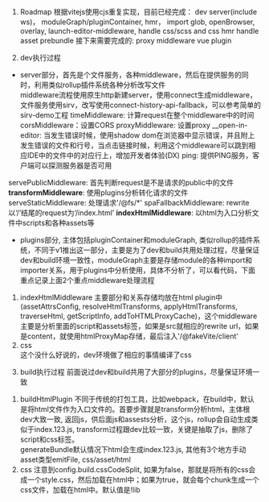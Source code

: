 1. Roadmap
根据vitejs使用cjs重复实现，目前已经完成：
	dev server(include ws)，
	moduleGraph/pluginContainer,
	hmr，
	import glob,
	openBrowser,
	overlay,
	launch-editor-middleware,
	handle css/scss and css hmr
	handle asset
	prebundle
接下来需要完成的:
	proxy middleware
	vue plugin

2. dev执行过程
- server部分，首先是个文件服务，各种middleware，然后在提供服务的同时，利用类似rollup插件系统各种分析改写文件  
middleware流程使用原生http新建server，使用connect生成middleware，文件服务使用sirv，改写使用connect-history-api-fallback，可以参考简单的sirv-demo工程
timeMiddleware: 计算request在整个middleware中的时间
corsMiddleware：设置CORS
proxyMiddleware: 设置proxy
__open-in-editor: 当发生错误时候，使用shadow dom在浏览器中显示错误，并且附上发生错误的文件和行号，当点击链接时候，利用这个middleware可以跳到相应IDE中的文件中的对应行上，增加开发者体验(DX)
ping: 提供PING服务，客户端可以探测服务器是否可用

servePublicMiddleware: 首先判断request是不是请求的public中的文件
**transformMiddleware**: 使用plugins分析转化请求的文件
serveStaticMiddleware: 处理请求'/@fs/*'
spaFallbackMiddleware: rewrite 以‘/’结尾的request为‘/index.html’
**indexHtmlMiddleware**: 以html为入口分析文件中scripts和各种assets等

- plugins部分, 主体包括pluginContainer和moduleGraph, 类似rollup的插件系统，不同于v1推出这一部分，主要是为了dev和build共用处理过程，尽量保证dev和build环境一致性，moduleGraph主要是存储module的各种import和importer关系，用于plugins中分析使用，具体不分析了，可以看代码，下面重点记录上面2个重点middleware处理流程
1) indexHtmlMiddleware
主要部分和关系存储均放在html plugin中(assetAttrsConfig, resolveHtmlTransforms, applyHtmlTransforms, traverseHtml, getScriptInfo, addToHTMLProxyCache)，这个middleware主要是分析里面的script和assets标签，如果是src就相应的rewrite url，如果是content，就使用htmlProxyMap存储，最后注入'/@fakeVite/client'
2) css  
这个没什么好说的，dev环境做了相应的事情编译了css

3. build执行过程
前面说过dev和build共用了大部分的plugins，尽量保证环境一致
1) buildHtmlPlugin
不同于传统的打包工具，比如webpack，在build中，默认是将html文件作为入口文件的。首要步骤就是transform分析html，主体根dev大致一致, 返回js，供后面js和assests分析，这个js，rollup会自动生成类似于index.123.js, transform过程跟dev比较一致，关键是抽取了js，删除了script和css标签。  
generateBundle默认情况下html会生成index.123.js, 其他有3个地方手动asset类型emitFile, css/asset/html
2) css
注意到config.build.cssCodeSplit, 如果为false，那就是将所有的css会成一个style.css，然后加载在html中；如果为true，就会每个chunk生成一个css文件，加载在html中。默认值是!lib